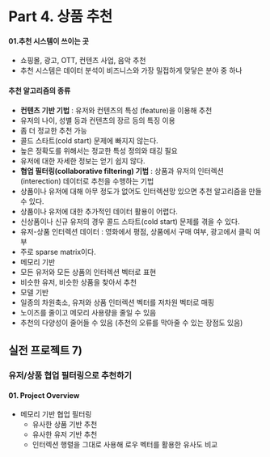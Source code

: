 <!DOCTYPE html><html><head><meta charset="utf-8"><title>07. 유저_상품 협업 필터링으로 추천.md</title><style></style></head><body id="preview">
<h1 class="code-line" data-line-start=0 data-line-end=1><a id="Part_4___0"></a>Part 4. 상품 추천</h1>
<h4 class="code-line" data-line-start=2 data-line-end=3><a id="01____2"></a>01.추천 시스템이 쓰이는 곳</h4>
<ul>
<li class="has-line-data" data-line-start="3" data-line-end="4">쇼핑몰, 광고, OTT, 컨텐츠 사업, 음악 추천</li>
<li class="has-line-data" data-line-start="4" data-line-end="6">추천 시스템은 데이터 분석이 비즈니스와 가장 밀접하게 맞닿은 분야 중 하나</li>
</ul>
<h4 class="code-line" data-line-start=6 data-line-end=7><a id="___6"></a>추천 알고리즘의 종류</h4>
<ul>
<li class="has-line-data" data-line-start="7" data-line-end="8"><strong>컨텐츠 기반 기법</strong> : 유저와 컨텐츠의 특성 (feature)을 이용해 추천</li>
<li class="has-line-data" data-line-start="8" data-line-end="9">유저의 나이, 성별 등과 컨텐츠의 장르 등의 특징 이용</li>
<li class="has-line-data" data-line-start="9" data-line-end="10">좀 더 정교한 추천 가능</li>
<li class="has-line-data" data-line-start="10" data-line-end="11">콜드 스타트(cold start) 문제에 빠지지 않는다.</li>
<li class="has-line-data" data-line-start="11" data-line-end="12">높은 정확도를 위해서는 정교한 특성 정의와 태깅 필요</li>
<li class="has-line-data" data-line-start="12" data-line-end="13">유저에 대한 자세한 정보는 얻기 쉽지 않다.</li>
<li class="has-line-data" data-line-start="13" data-line-end="14"><strong>협업 필터링(collaborative filtering) 기법</strong> : 상품과 유저의 인터렉션(interection) 데이터로 추천을 수행하는 기법</li>
<li class="has-line-data" data-line-start="14" data-line-end="15">상품이나 유저에 대해 아무 정도가 없어도 인터렉션망 있으면 추천 알고리즘을 만들 수 있다.</li>
<li class="has-line-data" data-line-start="15" data-line-end="16">상품이나 유저에 대한 추가적인 데이터 활용이 어렵다.</li>
<li class="has-line-data" data-line-start="16" data-line-end="17">신상품이나 신규 유저의 경우 콜드 스타트(cold start) 문제를 겪을 수 있다.</li>
<li class="has-line-data" data-line-start="17" data-line-end="18">유저-상품 인터렉션 데이터 : 영화에서 평점, 상품에서 구매 여부, 광고에서 클릭 여부</li>
<li class="has-line-data" data-line-start="18" data-line-end="19">주로 sparse matrix이다.</li>
<li class="has-line-data" data-line-start="19" data-line-end="20">메모리 기반</li>
<li class="has-line-data" data-line-start="20" data-line-end="21">모든 유저와 모든 상품의 인터렉션 벡터로 표현</li>
<li class="has-line-data" data-line-start="21" data-line-end="22">비슷한 유저, 비슷한 상품을 찾아서 추천</li>
<li class="has-line-data" data-line-start="22" data-line-end="23">모델 기반</li>
<li class="has-line-data" data-line-start="23" data-line-end="24">일종의 차원축소, 유저와 상품 인터렉션 벡터를 저차원 벡터로 매핑</li>
<li class="has-line-data" data-line-start="24" data-line-end="25">노이즈를 줄이고 메모리 사용량을 줄일 수 있음</li>
<li class="has-line-data" data-line-start="25" data-line-end="27">추천의 다양성이 줄어들 수 있음 (추천의 오류를 막아줄 수 있는 장점도 있음)</li>
</ul>
<h2 class="code-line" data-line-start=27 data-line-end=28><a id="__7_27"></a>실전 프로젝트 7)</h2>
<h3 class="code-line" data-line-start=28 data-line-end=29><a id="____28"></a>유저/상품 협업 필터링으로 추천하기</h3>
<h4 class="code-line" data-line-start=29 data-line-end=30><a id="01_Project_Overview_29"></a>01. Project Overview</h4>
<ul>
<li class="has-line-data" data-line-start="30" data-line-end="34">메모리 기반 협업 필터링
<ul>
<li class="has-line-data" data-line-start="31" data-line-end="32">유사한 상품 기반 추천</li>
<li class="has-line-data" data-line-start="32" data-line-end="33">유사한 유저 기반 추천</li>
<li class="has-line-data" data-line-start="33" data-line-end="34">인터렉션 행렬을 그대로 사용해 로우 벡터를 활용한 유사도 비교</li>
</ul>
</li>
</ul>
</body></html>